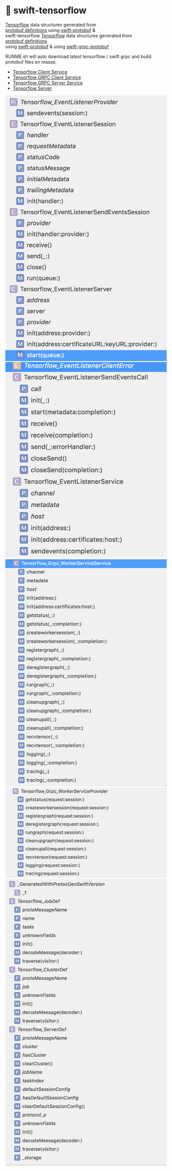 #  🚀 swift-tensorflow    



[Tensorflow](https://www.tensorflow.org) data structures generated from   
[protobuf definitions](https://github.com/tensorflow/tensorflow/tree/master/tensorflow/core/framework) using [swift-protobuf](https://github.com/apple/swift-protobuf) &    
 swift-tensorflow  [Tensorflow](https://www.tensorflow.org) data structures generated from   
[protobuf definitions](https://github.com/tensorflow/tensorflow/tree/master/tensorflow/core/framework)  
 using [swift-protobuf](https://github.com/apple/swift-protobuf) &     using [swift-grpc-protobuf](https://github.com/grpc/grpc-swift)   


RUNME.sh will auto download latest tensorflow / swift grpc and build protobuf files en masse. 



* [Tensorflow Client Service](Sources/tensorflow.client.pb.swift)    
* [Tensorflow GRPC Client Service](Sources/tensorflow.grpc.client.pb.swift)    
* [Tensorflow GRPC Server Service](Sources/tensorflow.grpc.server.pb.swift)    
* [Tensorflow Server](Sources/tensorflow.server.pb.swift)    




![Alt text](Images/EventListenerServer.png)    
![Alt text](Images/EventListenerService.png)    
![Alt text](Images/Tensorflow_Grpc_WorkerService.png)   
![Alt text](Images/Tensorflow_Grpc_WorkerServiceProvider.png)    
![Alt text](Images/Tensorflow_ServerDef.png)   
    
   


